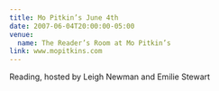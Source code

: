 ```yaml
---
title: Mo Pitkin’s June 4th
date: 2007-06-04T20:00:00-05:00
venue:
  name: The Reader’s Room at Mo Pitkin’s
link: www.mopitkins.com
---
```


Reading, hosted by Leigh Newman and Emilie Stewart
